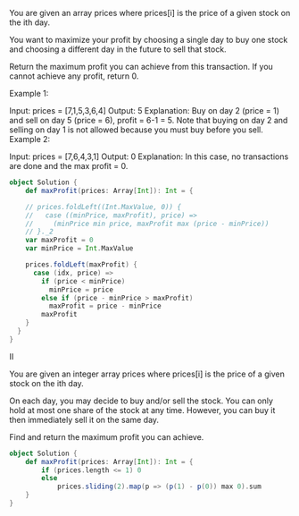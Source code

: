 You are given an array prices where prices[i] is the price of a given stock on the ith day.

You want to maximize your profit by choosing a single day to buy one stock and choosing a different day in the future to sell that stock.

Return the maximum profit you can achieve from this transaction. If you cannot achieve any profit, return 0.

Example 1:

Input: prices = [7,1,5,3,6,4]
Output: 5
Explanation: Buy on day 2 (price = 1) and sell on day 5 (price = 6), profit = 6-1 = 5.
Note that buying on day 2 and selling on day 1 is not allowed because you must buy before you sell.
Example 2:

Input: prices = [7,6,4,3,1]
Output: 0
Explanation: In this case, no transactions are done and the max profit = 0.

```scala 3
object Solution {
    def maxProfit(prices: Array[Int]): Int = {

    // prices.foldLeft((Int.MaxValue, 0)) {
    //   case ((minPrice, maxProfit), price) =>
    //     (minPrice min price, maxProfit max (price - minPrice))
    // }._2
    var maxProfit = 0
    var minPrice = Int.MaxValue

    prices.foldLeft(maxProfit) {
      case (idx, price) =>
        if (price < minPrice)
          minPrice = price
        else if (price - minPrice > maxProfit)
          maxProfit = price - minPrice
        maxProfit
    }
  }
}
```
II

You are given an integer array prices where prices[i] is the price of a given stock on the ith day.

On each day, you may decide to buy and/or sell the stock. You can only hold at most one share of the stock at any time. However, you can buy it then immediately sell it on the same day.

Find and return the maximum profit you can achieve.

```scala 3
object Solution {
    def maxProfit(prices: Array[Int]): Int = {
        if (prices.length <= 1) 0
        else
            prices.sliding(2).map(p => (p(1) - p(0)) max 0).sum
    }
}
```